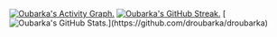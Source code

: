 <!-- Contribution Graph -->
[![Oubarka's Activity Graph.](https://github-readme-activity-graph.vercel.app/graph?username=droubarka&theme=react-dark)](https://github.com/droubarka/droubarka)
[![Oubarka's GitHub Streak.](https://streak-stats.demolab.com?user=droubarka&theme=react&card_width=400)](https://github.com/droubarka/droubarka)
[![Oubarka's GitHub Stats.](https://github-readme-stats.vercel.app/api?username=droubarka&show_icons=true&theme=react&rank_icon=github&card_width=441")](https://github.com/droubarka/droubarka)
